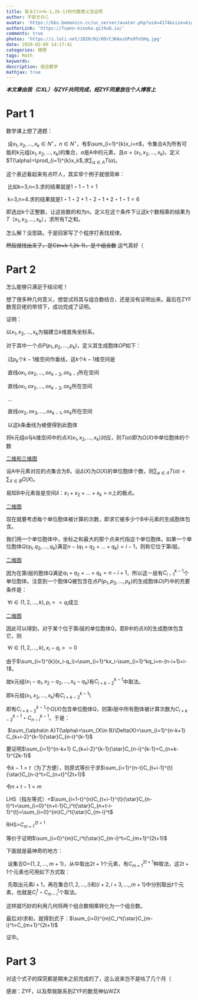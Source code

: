 ```yaml
---
title: 有关C(n+k-1,2k-1)的代数意义及证明
author: 不安きのこ
avatar: 'https://bbs.bemanicn.cc/uc_server/avatar.php?uid=4174&size=big'
authorLink: 'https://fuann-kinoko.github.io/'
comments: true
photos: 'https://i.loli.net/2020/02/09/C3KAxzGPo9TnSHq.jpg'
date: 2020-02-09 14:17:41
categories: 随想
tags: Math
keywords: 
description: 组合数学
mathjax: true
---
```

***本文章由我（CXL）与ZYF共同完成，经ZYF同意放在个人博客上***

# Part 1

数学课上想了道题：

​		设$x_1,x_2,...,x_k \in N^{\star}$，$n\in N^{\star}$，有$\sum_{i=1}^{k}x_i=n$，令集合A为所有可能的k元组$(x_1,x_2,...,x_k)$的集合，$\alpha$是A中的元素，且$\alpha=(x_1,x_2,...,x_k)$。定义$T(\alpha)=\prod_{i=1}^{k}x_k$,求$\sum_{\alpha\in A}T(\alpha)$。

这个表述看起来有点吓人，其实举个例子就很简单：

​		比如k=3,n=3.求的结果就是$1{\star}1{\star}1=1$

​			   k=3,n=4.求的结果就是$1{\star}1{\star}2+1{\star}2{\star}1+2{\star}1{\star}1=6$

​		即选出k个正整数，让这些数的和为n。定义在这个条件下让这k个数相乘的结果为$T（x_1,x_2,...,x_k）$，求所有T之和。



怎么解？没思路。于是回家写了个程序打表找规律。

~~然后就找出来了，是C(n+k-1,2k-1)，是个组合数~~   运气真好（

# Part 2

怎么能够只满足于结论呢！

想了很多种几何意义，想尝试将其与组合数结合，还是没有证明出来。最后在ZYF数竞巨佬的带领下，成功完成了证明。

证明：

以$x_1,x_2,...,x_k$为轴建立$k$维直角坐标系。

对于其中一个点$P(p_1,p_2,...,p_k)$，定义其生成胞体$\Omega P$如下：

​	过$p_k$个$k-1$维空间作垂线，这$k$个$k-1$维空间是

​		直线$ox_1,ox_2,...,ox_{k-2},ox_{k-1}$所在空间

​		直线$ox_1,ox_2,...,ox_{k-2},ox_k$所在空间

​		...

​		直线$ox_2,ox_3,...,ox_{k-1},ox_k$所在空间

​	以这k条垂线为棱便得到此胞体

将k元组$\alpha$与k维空间中的点$X(x_1,x_2,...,x_k)$对应，则$T(\alpha)$即为$\Omega(X)$中单位胞体的个数

[二维和三维图](https://i.loli.net/2020/02/09/T7Q5vxqmpu3nkhg.jpg)

设A中元素对应的点集合为B，设$\Delta(X)$为$\Omega(X)$的单位胞体个数，则$\sum_{\alpha\in A}T(\alpha)=\sum_{X\in B}\Omega(X)$。

易知B中元素皆是空间$\delta：x_1+x_2+...+x_k=n$上的极点。

[二维图](https://i.loli.net/2020/02/09/4Ac9ilFNuwrJ3Px.jpg)

现在就要考虑每个单位胞体被计算的次数，即求它被多少个B中元素的生成胞体包含。



我们用一个单位胞体中，坐标之和最大的那个点来代指这个单位胞体。如果一个单位胞体$Q(q_1,q_2,...,q_k)$满足$n-(q_1+q_2+...+q_k)=i-1$，则称它位于第$i$层。

[二维图](https://i.loli.net/2020/02/09/xKgnE7Y6fSNJvcu.jpg)

因为在第$i$层的胞体Q满足$q_1+q_2+...+q_k=n-i+1$，所以这一层有$C_{i-1}^{k-1}$个单位胞体。注意到一个胞体Q被包含在点$P(p_1,p_2,...,p_k)$的生成胞体$\Omega(P)$中的充要条件是：

​	$\forall i\in{(1,2,...,k)},p_i>=q_i$成立

[二维图](https://i.loli.net/2020/02/09/cj4aEMvTOlI9Ktd.jpg)

因此可以得到，对于某个位于第$i$层的单位胞体Q，若B中的点X的生成胞体包含它，则

​	$\forall i\in{(1,2,...,k)},x_i-q_i>=0$

由于$\sum_{i=1}^{k}(x_i-q_i)=\sum_{i=1}^kx_i-\sum_{i=1}^kq_i=n-(n-i+1)=i-1$，

故k元组$(x_1-q_1,x_2-q_2,...,x_k-q_k)$有$C_{i+k-2}^{k-1}$中取法。

即k元组$(x_1,x_2,...,x_k)$有$C_{i+k-2}^{k-1}$\

即有$C_{i+k-2}^{k-1}$个$\Omega(X)$包含单位胞体Q，则第$i$层中所有胞体被计算次数为$C_{i+k-2}^{k-1}{\star}C_{n-i}^{k-1}$。于是：

​	$\sum_{\alpha\in A}T(\alpha)=\sum_{X\in B}\Delta(X)=\sum_{i=1}^{n-k+1} C_{k+i-2}^{k-1}{\star}C_{n-i}^{k-1}$



要证明$\sum_{i=1}^{n-k+1} C_{k+i-2}^{k-1}{\star}C_{n-i}^{k-1}=C_{n+k-1}^{2k-1}$

令$k-1=t$（为了方便），则原式等价于求$\sum_{i=1}^{n-t}C_{t+i-1}^{t}{\star}C_{n-i}^t=C_{n+t}^{2t+1}$

令$n+t-1=m$

LHS（指左等式）=$\sum_{i=1-t}^{n}C_{t+i-1}^{t}{\star}C_{n-t}^t=\sum_{i=0}^{n+t-1}C_i^t{\star}C_{n+t-i-1}^{t}=\sum_{i=0}^{m}C_i^t{\star}C_{m-i}^t$

RHS=$C_{m+1}^{2t+1}$

等价于证明$\sum_{i=0}^{m}C_i^t{\star}C_{m-i}^t=C_{m+1}^{2t+1}$



下面就是最神奇的地方：

​	设集合D={$1,2,...,m+1$}，从中取出$2t+1$个元素，有$C_{m+1}^{2t+1}$种取法，这$2t+1$个元素也可用如下方式取：

​	先取出元素$i+1$，再在集合{$1,2,...,i$}和{$i+2,i+3,...,,m+1$}中分别取出$t$个元素，也就是$C_i^t{\star}C_{m-i}^t$个取法。

这样就巧妙的利用几何将两个组合数相乘转化为一个组合数。



最后对$i$求和，就得到式子：$\sum_{i=0}^{m}C_i^t{\star}C_{m-i}^t=C_{m+1}^{2t+1}$

证毕。

# Part 3

对这个式子的探究都是期末之前完成的了，这么说来岂不是咕了几个月（

感谢：ZYF，以及帮我联系到ZYF的数竞神仙WZX



